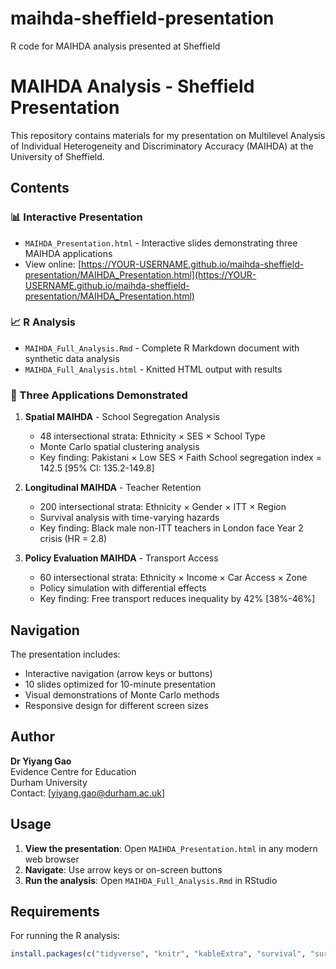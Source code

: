 # maihda-sheffield-presentation
R code for MAIHDA analysis presented at Sheffield

# MAIHDA Analysis - Sheffield Presentation

This repository contains materials for my presentation on Multilevel Analysis of Individual Heterogeneity and Discriminatory Accuracy (MAIHDA) at the University of Sheffield.

## Contents

### 📊 Interactive Presentation
- `MAIHDA_Presentation.html` - Interactive slides demonstrating three MAIHDA applications
- View online: [https://YOUR-USERNAME.github.io/maihda-sheffield-presentation/MAIHDA_Presentation.html](https://YOUR-USERNAME.github.io/maihda-sheffield-presentation/MAIHDA_Presentation.html)

### 📈 R Analysis
- `MAIHDA_Full_Analysis.Rmd` - Complete R Markdown document with synthetic data analysis
- `MAIHDA_Full_Analysis.html` - Knitted HTML output with results

### 🎯 Three Applications Demonstrated

1. **Spatial MAIHDA** - School Segregation Analysis
   - 48 intersectional strata: Ethnicity × SES × School Type
   - Monte Carlo spatial clustering analysis
   - Key finding: Pakistani × Low SES × Faith School segregation index = 142.5 [95% CI: 135.2-149.8]

2. **Longitudinal MAIHDA** - Teacher Retention
   - 200 intersectional strata: Ethnicity × Gender × ITT × Region
   - Survival analysis with time-varying hazards
   - Key finding: Black male non-ITT teachers in London face Year 2 crisis (HR = 2.8)

3. **Policy Evaluation MAIHDA** - Transport Access
   - 60 intersectional strata: Ethnicity × Income × Car Access × Zone
   - Policy simulation with differential effects
   - Key finding: Free transport reduces inequality by 42% [38%-46%]

## Navigation

The presentation includes:
- Interactive navigation (arrow keys or buttons)
- 10 slides optimized for 10-minute presentation
- Visual demonstrations of Monte Carlo methods
- Responsive design for different screen sizes

## Author

**Dr Yiyang Gao**  
Evidence Centre for Education  
Durham University  
Contact: [yiyang.gao@durham.ac.uk]

## Usage

1. **View the presentation**: Open `MAIHDA_Presentation.html` in any modern web browser
2. **Navigate**: Use arrow keys or on-screen buttons
3. **Run the analysis**: Open `MAIHDA_Full_Analysis.Rmd` in RStudio

## Requirements

For running the R analysis:
```r
install.packages(c("tidyverse", "knitr", "kableExtra", "survival", "survminer"))
